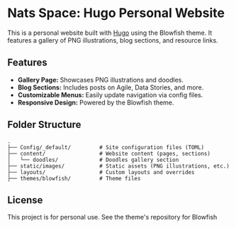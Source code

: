 # Nats Space: Hugo Personal Website

This is a personal website built with [Hugo](https://gohugo.io/) using the Blowfish theme. It features a gallery of PNG illustrations, blog sections, and resource links.

## Features

- **Gallery Page:** Showcases PNG illustrations and doodles.
- **Blog Sections:** Includes posts on Agile, Data Stories, and more.
- **Customizable Menus:** Easily update navigation via config files.
- **Responsive Design:** Powered by the Blowfish theme.

## Folder Structure

```
.
├── Config/_default/         # Site configuration files (TOML)
├── content/                 # Website content (pages, sections)
│   └── doodles/             # Doodles gallery section
├── static/images/           # Static assets (PNG illustrations, etc.)
├── layouts/                 # Custom layouts and overrides
├── themes/blowfish/         # Theme files
```

## License

This project is for personal use. See the theme's repository for Blowfish